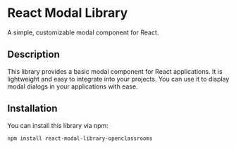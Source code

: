 # React Modal Library

A simple, customizable modal component for React.

## Description

This library provides a basic modal component for React applications. It is lightweight and easy to integrate into your projects. You can use it to display modal dialogs in your applications with ease.

## Installation

You can install this library via npm:

```bash
npm install react-modal-library-openclassrooms
```

